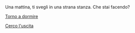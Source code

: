 Una mattina, ti svegli in una strana stanza.
Che stai facendo?

[Torno a dormire](domire/sogno-strano.md)

[Cerco l'uscita](scapare/cercare-uscita.md)
